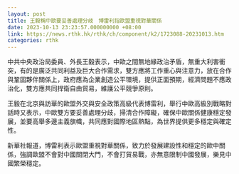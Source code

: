 ```yaml
---
layout: post
title: 王毅稱中歐要妥善處理分歧　博雷利指歐盟重視對華關係
date: 2023-10-13 23:23:57.000000000 +08:00
link: https://news.rthk.hk/rthk/ch/component/k2/1723088-20231013.htm
categories: rthk
---
```


中共中央政治局委員、外長王毅表示，中歐之間無地緣政治矛盾，無重大利害衝突，有的是廣泛共同利益及巨大合作需求，雙方應將工作重心與注意力，放在合作與鞏固夥伴關係上，政府應為企業創造公平環境，提供正面預期，經濟問題不應政治化，雙方應共同捍衛自由貿易，維護公平競爭原則。

王毅在北京與訪華的歐盟外交與安全政策高級代表博雷利，舉行中歐高級別戰略對話時又表示，中歐雙方要妥善處理分歧，掃清合作障礙，確保中歐關係健康穩定發展，並要高舉多邊主義旗幟，共同應對國際地區熱點，為世界提供更多穩定與確定性。

新華社報道，博雷利表示歐盟重視對華關係，致力於發展建設性和穩定的歐中關係，強調歐盟不會對中國關閉大門，不會打貿易戰，亦無意限制中國發展，樂見中國繁榮穩定。
